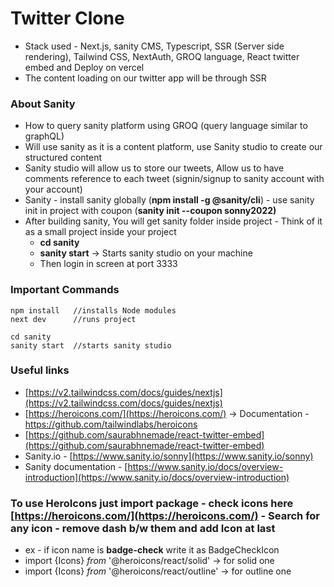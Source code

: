 # Twitter Clone

- Stack used - Next.js, sanity CMS, Typescript, SSR (Server side rendering), Tailwind CSS, NextAuth, GROQ language, React twitter embed and Deploy on vercel
- The content loading on our twitter app will be through SSR

### About Sanity
- How to query sanity platform using GROQ (query language similar to graphQL)
- Will use sanity as it is a content platform, use Sanity studio to create our structured content
- Sanity studio will allow us to store our tweets, Allow us to have comments reference to each tweet (signin/signup to sanity account with your account)
- Sanity - install sanity globally (**npm install -g @sanity/cli**) - use sanity init in project with coupon (**sanity init --coupon sonny2022)**
- After building sanity, You will get sanity folder inside project - Think of it as a small project inside your project
    - **cd sanity**
    - **sanity start**  → Starts sanity studio on your machine
    - Then login in screen at port 3333

### Important Commands
```
npm install   //installs Node modules
next dev      //runs project

cd sanity
sanity start  //starts sanity studio 
```

### Useful links 
- [https://v2.tailwindcss.com/docs/guides/nextjs](https://v2.tailwindcss.com/docs/guides/nextjs)
- [https://heroicons.com/](https://heroicons.com/)  → Documentation - https://github.com/tailwindlabs/heroicons
- [https://github.com/saurabhnemade/react-twitter-embed](https://github.com/saurabhnemade/react-twitter-embed)
- Sanity.io - [https://www.sanity.io/sonny](https://www.sanity.io/sonny) 
- Sanity documentation - [https://www.sanity.io/docs/overview-introduction](https://www.sanity.io/docs/overview-introduction)


### To use HeroIcons just import package - check icons here [https://heroicons.com/](https://heroicons.com/) - Search for any icon - remove dash b/w them and add Icon at last
- ex - if icon name is **badge-check** write it as BadgeCheckIcon
- import {Icons} *from* '@heroicons/react/solid' → for solid one
- import {Icons} *from* '@heroicons/react/outline' → for outline one
